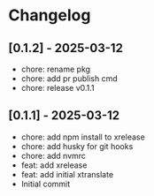 # Changelog

## [0.1.2] - 2025-03-12

* chore: rename pkg
* chore: add pr publish cmd
* chore: release v0.1.1

## [0.1.1] - 2025-03-12

* chore: add npm install to xrelease
* chore: add husky for git hooks
* chore: add nvmrc
* feat: add xrelease
* feat: add initial xtranslate
* Initial commit

